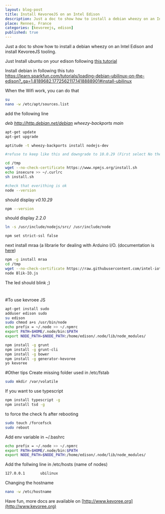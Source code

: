```yaml
---
layout: blog-post
title: Install KevoreeJS on an Intel Edison
description: Just a doc to show how to install a debian wheezy on an Intel Edison and install KevoreeJS tooling
place: Rennes, France
categories: [kevoreejs, edison]
published: true
---
```

Just a doc to show how to install a debian wheezy on an Intel Edison and install KevoreeJS tooling.

<!--more-->


Just Install ubuntu on your edison following [this tutorial](https://learn.sparkfun.com/tutorials/loading-debian-ubilinux-on-the-edison?_ga=1.8189682.1772562117.1418888901#install-ubilinux)


Install debian in following this tuto
https://learn.sparkfun.com/tutorials/loading-debian-ubilinux-on-the-edison?_ga=1.8189682.1772562117.1418888901#install-ubilinux


When the Wifi work, you can do that

```bash
su
nano -w /etc/apt/sources.list
```

add the following line

*deb http://http.debian.net/debian wheezy-backports main*

```bash
apt-get update
apt-get upgrade

aptitude -t wheezy-backports install nodejs-dev

#refuse to keep like this and downgrade to 10.0.29 (First select No then Yes)

cd /tmp
wget --no-check-certificate https://www.npmjs.org/install.sh
echo insecure >> ~/.curlrc
sh install.sh

#check that everithing is ok
node --version
```

should display *v0.10.29*
```bash
npm --version
```
should display *2.2.0*

```bash
ln -s /usr/include/nodejs/src/ /usr/include/node
```


```bash
npm set strict-ssl false
```

next install mraa (a librarie for dealing with Arduino I/O. (documentation is [here](https://github.com/intel-iot-devkit/mraa))

```bash
npm -g install mraa
cd /tmp
wget --no-check-certificate https://raw.githubusercontent.com/intel-iot-devkit/mraa/master/examples/javascript/Blink-IO.js
node Blik-IO.js
```

The led should blink ;)

#

#To use kevroee JS

```bash
apt-get install sudo
adduser edison sudo
su edison
sudo chmod a+s /usr/bin/node
echo prefix = ~/.node >> ~/.npmrc
export PATH=$HOME/.node/bin:$PATH
export NODE_PATH=$NODE_PATH:/home/edison/.node/lib/node_modules/

npm install -g grunt
npm install -g grunt-cli
npm install -g bower
npm install -g generator-kevoree
yo kevoree
```

#Other tips
Create missing folder used in /etc/fstab
```bash
sudo mkdir /var/volatile
```

If you want to use typescript

```bash
npm install typescript -g
npm install tsd -g
```


to force the check fs after rebooting
```bash
sudo touch /forcefsck
sudo reboot
```


Add env variable in ~/.bashrc
```bash
echo prefix = ~/.node >> ~/.npmrc
export PATH=$HOME/.node/bin:$PATH
export NODE_PATH=$NODE_PATH:/home/edison/.node/lib/node_modules/
```

Add the follwing line in /etc/hosts (name of nodes)
```bash
127.0.0.1       ubilinux
```

Changing the hostname
```bash
nano -w /etc/hostname
```

Have fun, more docs are available on [http://www.kevoree.org](http://www.kevoree.org)
